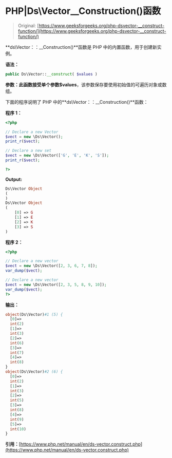 # PHP|Ds\Vector__Construction()函数

> Original: [https://www.geeksforgeeks.org/php-dsvector-__construct-function/](https://www.geeksforgeeks.org/php-dsvector-__construct-function/)

**ds\Vector：：__Construction()**函数是 PHP 中的内置函数，用于创建新实例。

**语法：**

```php
public Ds\Vector::__construct( $values )
```

**参数：**此函数接受单个参数**$values**，该参数保存要使用初始值的可遍历对象或数组。

下面的程序说明了 PHP 中的**ds\Vector：：__Construction()**函数：

**程序 1：**

```php
<?php 

// Declare a new Vector
$vect = new \Ds\Vector();
print_r($vect);

// Declare a new set
$vect = new \Ds\Vector(['G', 'E', 'K', 'S']); 
print_r($vect);

?>
```

**Output:**

```php
Ds\Vector Object
(
)
Ds\Vector Object
(
    [0] => G
    [1] => E
    [2] => K
    [3] => S
)

```

**程序 2：**

```php
<?php 

// Declare a new vector
$vect = new \Ds\Vector([2, 3, 6, 7, 8]); 
var_dump($vect);

// Declare a new vector
$vect = new \Ds\Vector([2, 3, 5, 8, 9, 10]); 
var_dump($vect);
?>
```

**输出：**

```php
object(Ds\Vector)#1 (5) {
  [0]=>
  int(2)
  [1]=>
  int(3)
  [2]=>
  int(6)
  [3]=>
  int(7)
  [4]=>
  int(8)
}
object(Ds\Vector)#2 (6) {
  [0]=>
  int(2)
  [1]=>
  int(3)
  [2]=>
  int(5)
  [3]=>
  int(8)
  [4]=>
  int(9)
  [5]=>
  int(10)
}

```

**引用：**[https://www.php.net/manual/en/ds-vector.construct.php](https://www.php.net/manual/en/ds-vector.construct.php)